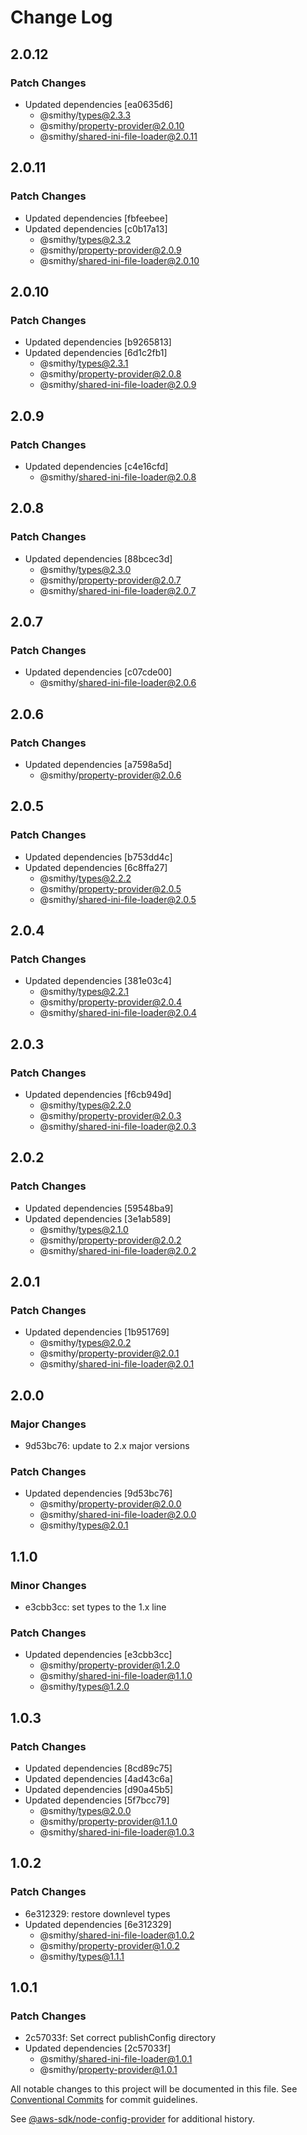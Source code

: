 # Change Log

## 2.0.12

### Patch Changes

- Updated dependencies [ea0635d6]
  - @smithy/types@2.3.3
  - @smithy/property-provider@2.0.10
  - @smithy/shared-ini-file-loader@2.0.11

## 2.0.11

### Patch Changes

- Updated dependencies [fbfeebee]
- Updated dependencies [c0b17a13]
  - @smithy/types@2.3.2
  - @smithy/property-provider@2.0.9
  - @smithy/shared-ini-file-loader@2.0.10

## 2.0.10

### Patch Changes

- Updated dependencies [b9265813]
- Updated dependencies [6d1c2fb1]
  - @smithy/types@2.3.1
  - @smithy/property-provider@2.0.8
  - @smithy/shared-ini-file-loader@2.0.9

## 2.0.9

### Patch Changes

- Updated dependencies [c4e16cfd]
  - @smithy/shared-ini-file-loader@2.0.8

## 2.0.8

### Patch Changes

- Updated dependencies [88bcec3d]
  - @smithy/types@2.3.0
  - @smithy/property-provider@2.0.7
  - @smithy/shared-ini-file-loader@2.0.7

## 2.0.7

### Patch Changes

- Updated dependencies [c07cde00]
  - @smithy/shared-ini-file-loader@2.0.6

## 2.0.6

### Patch Changes

- Updated dependencies [a7598a5d]
  - @smithy/property-provider@2.0.6

## 2.0.5

### Patch Changes

- Updated dependencies [b753dd4c]
- Updated dependencies [6c8ffa27]
  - @smithy/types@2.2.2
  - @smithy/property-provider@2.0.5
  - @smithy/shared-ini-file-loader@2.0.5

## 2.0.4

### Patch Changes

- Updated dependencies [381e03c4]
  - @smithy/types@2.2.1
  - @smithy/property-provider@2.0.4
  - @smithy/shared-ini-file-loader@2.0.4

## 2.0.3

### Patch Changes

- Updated dependencies [f6cb949d]
  - @smithy/types@2.2.0
  - @smithy/property-provider@2.0.3
  - @smithy/shared-ini-file-loader@2.0.3

## 2.0.2

### Patch Changes

- Updated dependencies [59548ba9]
- Updated dependencies [3e1ab589]
  - @smithy/types@2.1.0
  - @smithy/property-provider@2.0.2
  - @smithy/shared-ini-file-loader@2.0.2

## 2.0.1

### Patch Changes

- Updated dependencies [1b951769]
  - @smithy/types@2.0.2
  - @smithy/property-provider@2.0.1
  - @smithy/shared-ini-file-loader@2.0.1

## 2.0.0

### Major Changes

- 9d53bc76: update to 2.x major versions

### Patch Changes

- Updated dependencies [9d53bc76]
  - @smithy/property-provider@2.0.0
  - @smithy/shared-ini-file-loader@2.0.0
  - @smithy/types@2.0.1

## 1.1.0

### Minor Changes

- e3cbb3cc: set types to the 1.x line

### Patch Changes

- Updated dependencies [e3cbb3cc]
  - @smithy/property-provider@1.2.0
  - @smithy/shared-ini-file-loader@1.1.0
  - @smithy/types@1.2.0

## 1.0.3

### Patch Changes

- Updated dependencies [8cd89c75]
- Updated dependencies [4ad43c6a]
- Updated dependencies [d90a45b5]
- Updated dependencies [5f7bcc79]
  - @smithy/types@2.0.0
  - @smithy/property-provider@1.1.0
  - @smithy/shared-ini-file-loader@1.0.3

## 1.0.2

### Patch Changes

- 6e312329: restore downlevel types
- Updated dependencies [6e312329]
  - @smithy/shared-ini-file-loader@1.0.2
  - @smithy/property-provider@1.0.2
  - @smithy/types@1.1.1

## 1.0.1

### Patch Changes

- 2c57033f: Set correct publishConfig directory
- Updated dependencies [2c57033f]
  - @smithy/shared-ini-file-loader@1.0.1
  - @smithy/property-provider@1.0.1

All notable changes to this project will be documented in this file.
See [Conventional Commits](https://conventionalcommits.org) for commit guidelines.

See [@aws-sdk/node-config-provider](https://github.com/aws/aws-sdk-js-v3/blob/main/packages/node-config-provider/CHANGELOG.md) for additional history.
